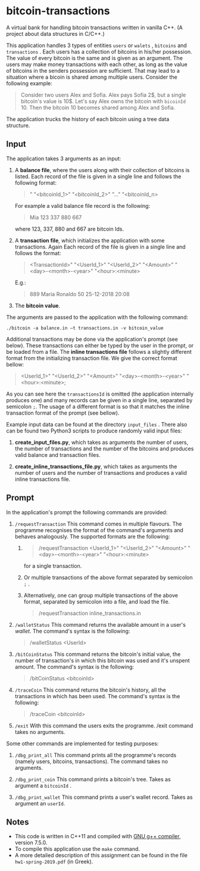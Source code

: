 # bitcoin-transactions

A virtual bank for handling bitcoin transactions written in vanilla C++.  (A project about data structures in C/C++.)

This application handles 3 types of entities `users` or `walets` , `bitcoins`  and `transactions` .  Each users has a collection of bitcoins in his/her possession. The value of every bitcoin is the same and is given as an argument. The users may make money transactions with each other, as long as the value of bitcoins in the senders possession are sufficient. That may lead to a situation where a bicoin is shared among multiple users. Consider the following example:

> Consider two users Alex and Sofia. Alex pays Sofia 2\$, but a single bitcoin's value is 10\$. Let's say Alex owns the bitcoin with `bicoinId`  10. Then the bitcoin 10 becomes shared among Alex and Sofia.

The application trucks the history of each bitcoin using a tree data structure.

## Input

The application takes 3 arguments as an input:

1. A **balance file**, where the users along with their collection of bitcoins is listed. Each record of the file is given in a single line and follows the following format:
   
   > <UserId>" "<bitcoinId_1>" "<bitcoinId_2>" "..." "<bitcoinId_n>
   
   For example a valid balance file record is the following:
   
   > Mia 123 337 880 667
   
   where 123, 337, 880 and 667 are bitcoin Ids.

2. A **transaction file**, which initializes the application with some transactions. Again Each record of the file is given in a single line and follows the format:
   
   > \<TransactionId\>" "\<UserId_1\>" "\<UserId_2\>" "\<Amount\>" "\<day\>-\<month\>-\<year\>" "\<hour\>:\<minute\>
   
   E.g.:
   
   > 889 Maria Ronaldo 50 25-12-2018 20:08

3. The **bitcoin value**.

The arguments are passed to the application with the following command:

`./bitcoin -a balance.in –t transactions.in -v bitcoin_value`

Additional transactions may be done via the application's prompt (see below).  These transactions can either be typed by the user in the prompt, or be loaded from a file. The **inline transactions file** follows a slightly different format from the initializing transaction file. We give the correct format bellow:

> \<UserId_1\>" "\<UserId_2\>" "\<Amount\>" "\<day\>-\<month\>-\<year\>" "\<hour\>:\<minute\>;

As you can see here the `transactionsId` is omitted (the application internally produces one) and many records can be given in a single line, separated by semicolon `;`. The usage of a different format is so that it matches the inline transaction format of the prompt (see bellow).

Example input data can be found at the directory `input_files` . There also can be found two Python3 scripts to produce randomly valid input files:

1. **create_input_files.py**, which takes as arguments the number of users, the number of transactions and the number of the bitcoins and produces valid balance and transaction files.

2. **create_inline_transactions_file.py**, which takes as arguments the number of users and the number of transactions and produces a valid inline transactions file.

## Prompt

In the application's prompt the following commands are provided:

1. `/requestTransaction` This command comes in multiple flavours. The programme recognises the format of the command's arguments and behaves analogously. The supported formats are the following:
   
   1. > /requestTransaction \<UserId_1\>" "\<UserId_2\>" "\<Amount\>" "\<day\>-\<month\>-\<year\>" "\<hour\>:\<minute\>
      
      for a single transaction.
   
   2. Or multiple transactions of the above format separated by semicolon `;` .
   
   3. Alternatively,  one can group multiple transactions of the above format, separated by semicolon into a file, and load the file.
      
      > /requestTransaction  inline_transactions.in

2. `/walletStatus` This command returns the available amount in a user's *wallet*. The command's syntax is the following:
   
   > /walletStatus \<UserId\>

3. `/bitCoinStatus` This command returns the bitcoin's initial value, the number of transaction's in which this bitcoin was used and it's unspent amount. The command's syntax is the following:
   
   > /bitCoinStatus \<bitcoinId\>

4. `/traceCoin` This command returns the bitcoin's history, all the transactions in which has been used.  The command's syntax is the following:
   
   > /traceCoin \<bitcoinId\>

5. `/exit` With this command the users exits the programme.  /exit command takes no arguments.

Some other commands are implemented for testing purposes:

1. `/dbg_print_all` This command prints all the programme's records (namely users, bitcoins, transactions). The command takes no arguments.

2. `/dbg_print_coin` This command prints a bitcoin's tree. Takes as argument a `bitcoinId` .

3. `/dbg_print_wallet` This command prints a user's wallet record. Takes as argument an `userId`.

## Notes

* This code is written in C++11 and compiled with [GNU g++ compiler](https://en.wikipedia.org/wiki/GNU_Compiler_Collection#Languages), version 7.5.0.
* To compile this application use the `make` command.
* A more detailed description of this assignment can be found in the file `hw1-spring-2019.pdf` (in Greek).
